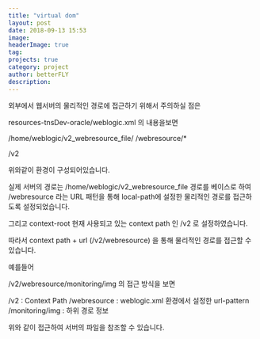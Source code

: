 ```yaml
---
title: "virtual dom"
layout: post
date: 2018-09-13 15:53
image: 
headerImage: true
tag: 
projects: true
category: project
author: betterFLY
description:
---
```


외부에서 웹서버의 물리적인 경로에 접근하기 위해서 주의하실 점은

resources-tnsDev-oracle/weblogic.xml 의 내용을보면

<virtual-directory-mapping>
    <local-path>/home/weblogic/v2_webresource_file/</local-path>
    <url-pattern>/webresource/*</url-pattern>
</virtual-directory-mapping>

<context-root>/v2</context-root>

위와같이 환경이 구성되어있습니다.

실제 서버의 경로는 /home/weblogic/v2_webresource_file 경로를 베이스로 하여
/webresource 라는 URL 패턴을 통해 local-path에 설정한 물리적인 경로를 접근하도록 설정되었습니다.

그리고 context-root 현재 사용되고 있는 context path 인 /v2 로 설정하였습니다.

따라서 context path + url (/v2/webresource) 을 통해 물리적인 경로를 접근할 수 있습니다.

예를들어 

<entry key="iconMonitoring.icon.root.url"><![CDATA[/v2/webresource/monitoring/img]]></entry>

/v2/webresource/monitoring/img 의 접근 방식을 보면

/v2 : Context Path
/webresource : weblogic.xml 환경에서 설정한 url-pattern
/monitoring/img : 하위 경로 정보

위와 같이 접근하여 서버의 파일을 참조할 수 있습니다.
